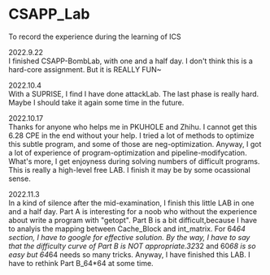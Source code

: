 # CSAPP_Lab
To record the experience during the learning of ICS

2022.9.22   
I finished CSAPP-BombLab, with one and a half day.
I don't think this is a hard-core assignment. But it is REALLY FUN~

2022.10.4  
With a SUPRISE, I find I have done attackLab.
The last phase is really hard. Maybe I should take it again some time in the future.

2022.10.17  
Thanks for anyone who helps me in PKUHOLE and Zhihu. I cannot get this 6.28 CPE in the end without your help.
I tried a lot of methods to optimize this subtle program, and some of those are neg-optimization.
Anyway, I got a lot of experience of program-optimization and pipeline-modifycation. 
What's more, I get enjoyness during solving numbers of difficult programs.
This is really a high-level free LAB. I finish it may be by some ocassional sense.

2022.11.3   
In a kind of silence after the mid-examination, I finish this little LAB in one and a half day.
Part A is interesting for a noob who without the experience about write a program with "getopt".
Part B is a bit difficult,because I have to analyis the mapping between Cache_Block and int_matrix.
For 64*64 section, I have to google for effective solution.
By the way, I have to say that the difficulty curve of Part B is NOT appropriate.32*32 and 60*68 is so easy but 64*64 needs so many tricks.
Anyway, I have finished this LAB. I have to rethink Part B_64*64 at some time.
